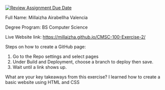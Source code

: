 [![Review Assignment Due Date](https://classroom.github.com/assets/deadline-readme-button-24ddc0f5d75046c5622901739e7c5dd533143b0c8e959d652212380cedb1ea36.svg)](https://classroom.github.com/a/_L9ie6qn)


Full Name: Millaizha Airabellha Valencia

Degree Program: BS Computer Science

Live Website link: https://millaizha.github.io/CMSC-100-Exercise-2/

Steps on how to create a GitHub page:

1. Go to the Repo settings and select pages
2. Under Build and Deployment, choose a branch to deploy then save.
3. Wait until a link shows up.

What are your key takeaways from this exercise? I learned how to create a basic website using HTML and CSS
